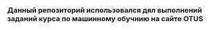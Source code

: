 ### Данный репозиторий использовался дял выполнений заданий курса по машинному обучнию на сайте OTUS
